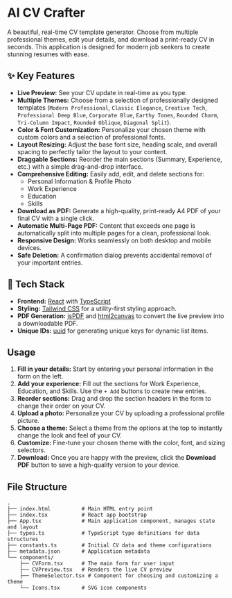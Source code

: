 # AI CV Crafter

A beautiful, real-time CV template generator. Choose from multiple professional themes, edit your details, and download a print-ready CV in seconds. This application is designed for modern job seekers to create stunning resumes with ease.

## ✨ Key Features

-   **Live Preview:** See your CV update in real-time as you type.
-   **Multiple Themes:** Choose from a selection of professionally designed templates (`Modern Professional`, `Classic Elegance`, `Creative Tech`, `Professional Deep Blue`, `Corporate Blue`, `Earthy Tones`, `Rounded Charm`, `Tri-Column Impact`, `Rounded Oblique`, `Diagonal Split`).
-   **Color & Font Customization:** Personalize your chosen theme with custom colors and a selection of professional fonts.
-   **Layout Resizing:** Adjust the base font size, heading scale, and overall spacing to perfectly tailor the layout to your content.
-   **Draggable Sections:** Reorder the main sections (Summary, Experience, etc.) with a simple drag-and-drop interface.
-   **Comprehensive Editing:** Easily add, edit, and delete sections for:
    -   Personal Information & Profile Photo
    -   Work Experience
    -   Education
    -   Skills
-   **Download as PDF:** Generate a high-quality, print-ready A4 PDF of your final CV with a single click.
-   **Automatic Multi-Page PDF:** Content that exceeds one page is automatically split into multiple pages for a clean, professional look.
-   **Responsive Design:** Works seamlessly on both desktop and mobile devices.
-   **Safe Deletion:** A confirmation dialog prevents accidental removal of your important entries.

## 🚀 Tech Stack

-   **Frontend:** [React](https://reactjs.org/) with [TypeScript](https://www.typescriptlang.org/)
-   **Styling:** [Tailwind CSS](https://tailwindcss.com/) for a utility-first styling approach.
-   **PDF Generation:** [jsPDF](https://github.com/parallax/jsPDF) and [html2canvas](https://html2canvas.hertzen.com/) to convert the live preview into a downloadable PDF.
-   **Unique IDs:** [uuid](https://github.com/uuidjs/uuid) for generating unique keys for dynamic list items.

## Usage

1.  **Fill in your details:** Start by entering your personal information in the form on the left.
2.  **Add your experience:** Fill out the sections for Work Experience, Education, and Skills. Use the `+ Add` buttons to create new entries.
3.  **Reorder sections:** Drag and drop the section headers in the form to change their order on your CV.
4.  **Upload a photo:** Personalize your CV by uploading a professional profile picture.
5.  **Choose a theme:** Select a theme from the options at the top to instantly change the look and feel of your CV.
6.  **Customize:** Fine-tune your chosen theme with the color, font, and sizing selectors.
7.  **Download:** Once you are happy with the preview, click the **Download PDF** button to save a high-quality version to your device.

## File Structure

```
.
├── index.html          # Main HTML entry point
├── index.tsx           # React app bootstrap
├── App.tsx             # Main application component, manages state and layout
├── types.ts            # TypeScript type definitions for data structures
├── constants.ts        # Initial CV data and theme configurations
├── metadata.json       # Application metadata
└── components/
    ├── CVForm.tsx      # The main form for user input
    ├── CVPreview.tsx   # Renders the live CV preview
    ├── ThemeSelector.tsx # Component for choosing and customizing a theme
    └── Icons.tsx       # SVG icon components
```